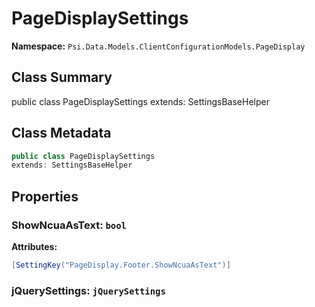# PageDisplaySettings

**Namespace:** `Psi.Data.Models.ClientConfigurationModels.PageDisplay`

## Class Summary

public class PageDisplaySettings
extends: SettingsBaseHelper

## Class Metadata

```typescript
public class PageDisplaySettings
extends: SettingsBaseHelper
```

## Properties

### ShowNcuaAsText: `bool`



**Attributes:**
```csharp
[SettingKey("PageDisplay.Footer.ShowNcuaAsText")]
```

### jQuerySettings: `jQuerySettings`


